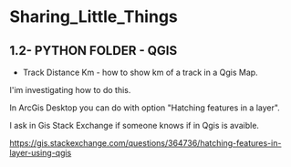 # Sharing_Little_Things

1.2- PYTHON FOLDER - QGIS
-------------------------
- Track Distance Km - how to show km of a track in a Qgis Map.

I'im investigating how to do this.

In ArcGis Desktop you can do with option "Hatching features in a layer".

I ask in Gis Stack Exchange if someone knows if in Qgis is avaible.

https://gis.stackexchange.com/questions/364736/hatching-features-in-layer-using-qgis


	
